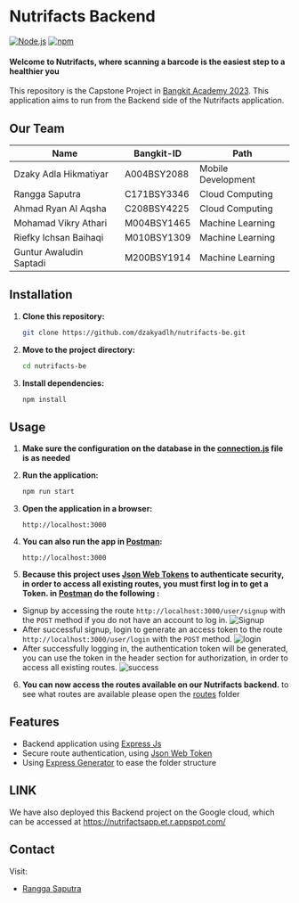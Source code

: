 # Nutrifacts Backend

[![Node.js](https://img.shields.io/badge/Node.js-v14.17.5-green.svg)](https://nodejs.org/)
[![npm](https://img.shields.io/badge/npm-v6.14.14-red.svg)](https://www.npmjs.com/)

#### Welcome to Nutrifacts, where scanning a barcode is the easiest step to a healthier you
This repository is the Capstone Project in [Bangkit Academy 2023](https://grow.google/intl/id_id/bangkit/?tab=machine-learning). This application aims to run from the Backend side of the Nutrifacts application.

## Our Team
| Name                            | Bangkit-ID    | Path               |
| -------------                   | ------------- | -------------      |
| Dzaky Adla Hikmatiyar           | A004BSY2088   | Mobile Development |
| Rangga Saputra                  | C171BSY3346   | Cloud Computing    |
| Ahmad Ryan Al Aqsha             | C208BSY4225   | Cloud Computing    |
| Mohamad Vikry Athari            | M004BSY1465   | Machine Learning   |
| Riefky Ichsan Baihaqi           | M010BSY1309   | Machine Learning   |
| Guntur Awaludin Saptadi         | M200BSY1914   | Machine Learning   |
## Installation

1. **Clone this repository:**

    ```bash
    git clone https://github.com/dzakyadlh/nutrifacts-be.git
    ```

2. **Move to the project directory:**

    ```bash
    cd nutrifacts-be
    ```

3. **Install dependencies:**

    ```bash
    npm install
    ```
## Usage

1. **Make sure the configuration on the database in the [connection.js](connection.js) file is as needed**
2. **Run the application:**

    ```bash
    npm run start
    ```

3. **Open the application in a browser:**

    ```
    http://localhost:3000
    ```
4. **You can also run the app in [Postman](https://www.postman.com/):**

    ```
    http://localhost:3000
    ```
5. **Because this project uses [Json Web Tokens](https://jwt.io/) to authenticate security, in order to access all existing routes, you must first log in to get a Token. in [Postman](https://www.postman.com/) do the following :**

- Signup by accessing the route `http://localhost:3000/user/signup` with the `POST` method if you do not have an account to log in.
![Signup](https://storage.googleapis.com/nutrifactsapp/photo_readme_github/readme_signup.PNG)
- After successful signup, login to generate an access token to the route `http://localhost:3000/user/login` with the `POST` method.
![login](https://storage.googleapis.com/nutrifactsapp/photo_readme_github/login_readme.PNG)
- After successfully logging in, the authentication token will be generated, you can use the token in the header section for authorization, in order to access all existing routes.
![success](https://storage.googleapis.com/nutrifactsapp/photo_readme_github/success_readme.PNG)

6. **You can now access the routes available on our Nutrifacts backend.** to see what routes are available please open the [routes](routes) folder

## Features

- Backend application using [Express Js](https://expressjs.com)
- Secure route authentication, using [Json Web Token](https://jwt.io/)
- Using [Express Generator](https://expressjs.com/en/starter/generator.html) to ease the folder structure

## LINK
We have also deployed this Backend project on the Google cloud, which can be accessed at https://nutrifactsapp.et.r.appspot.com/

## Contact
Visit:
- [Rangga Saputra](https://github.com/ranggasaputra1)

